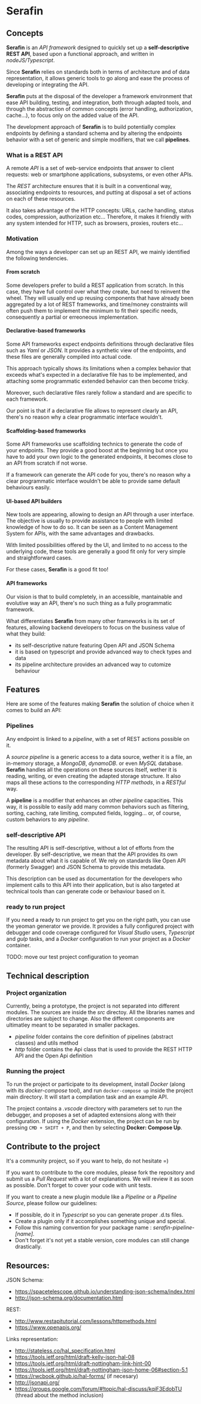 # Serafin

## Concepts
**Serafin** is an *API framework* designed to quickly set up a **self-descriptive REST API**, based upon a functional approach, and written in *nodeJS/Typescript*.

Since **Serafin** relies on standards both in terms of architecture and of data representation, it allows generic tools to go along and ease the process of developing or integrating the API.

**Serafin** puts at the disposal of the developer a framework environment that ease API building, testing, and integration, both through adapted tools, and through the abstraction of common concepts (error handling, authorization, cache...), to focus only on the added value of the API.

The development approach of **Serafin** is to build potentially complex endpoints by defining a standard schema and by altering the endpoints behavior with a set of generic and simple modifiers, that we call **pipelines**.

### What is a REST API

A remote *API* is a set of web-service endpoints that answer to client requests: web or smartphone applications, subsystems, or even other APIs.

The *REST* architecture ensures that it is built in a conventional way, associating endpoints to resources, and putting at disposal a set of actions on each of these resources.

It also takes advantage of the HTTP concepts: URLs, cache handling, status codes, compression, authorization etc... Therefore, it makes it friendly with any system intended for HTTP, such as browsers, proxies, routers etc...

### Motivation 
Among the ways a developer can set up an REST API, we mainly identified the following tendencies.

#### From scratch
Some developers prefer to build a REST application from scratch. In this case, they have full control over what they create, but need to reinvent the wheel. They will usually end up reusing components that have already been aggregated by a lot of REST frameworks, and time/money constraints will often push them to implement the minimum to fit their specific needs, consequently a partial or erreoneous implementation.

#### Declarative-based frameworks
Some API frameworks expect endpoints definitions through declarative files such as *Yaml* or *JSON*. It provides a synthetic view of the endpoints, and these files are generally compiled into actual code.

This approach typically shows its limitations when a complex behavior that exceeds what's expected in a declarative file has to be implemented, and attaching some programmatic extended behavior can then become tricky.

Moreover, such declarative files rarely follow a standard and are specific to each framework.

Our point is that if a declarative file allows to represent clearly an API, there's no reason why a clear programmatic interface wouldn't.

#### Scaffolding-based frameworks
Some API frameworks use scaffolding technics to generate the code of your endpoints. They provide a good boost at the beginning but once you have to add your own logic to the generated endpoints, it becomes close to an API from scratch if not worse.

If a framework can generate the API code for you, there's no reason why a clear programmatic interface wouldn't be able to provide same default behaviours easily.

#### UI-based API builders
New tools are appearing, allowing to design an API through a user interface. The objective is usually to provide assistance to people with limited knowledge of how to do so. It can be seen as a Content Management System for APIs, with the same advantages and drawbacks.

With limited possibilities offered by the UI, and limited to no access to the underlying code, these tools are generally a good fit only for very simple and straightforward cases.

For these cases, **Serafin** is a good fit too! 

#### API frameworks
Our vision is that to build completely, in an accessible, mantainable and evolutive way an API, there's no such thing as a fully programmatic framework.

What differentiates **Serafin** from many other frameworks is its set of features, allowing backend developers to focus on the business value of what they build:

- its self-descriptive nature featuring Open API and JSON Schema
- it is based on typescript and provide advanced way to check types and data
- its pipeline architecture provides an advanced way to cutomize behaviour

## Features
Here are some of the features making **Serafin** the solution of choice when it comes to build an API:

### Pipelines
Any endpoint is linked to a *pipeline*, with a set of REST actions possible on it.

A *source pipeline* is a generic access to a data source, wether it is a file, an in-memory storage, a *MongoDB*, *dynamoDB*. or even *MySQL* database. **Serafin** handles all the operations on these sources itself, wether it is reading, writing, or even creating the adapted storage structure. It also maps all these actions to the corresponding *HTTP methods*, in a *RESTful* way.

A **pipeline** is a modifier that enhances an other *pipeline* capacities. This way, it is possible to easily add many common behaviors such as filtering, sorting, caching, rate limiting, computed fields, logging... or, of course, custom behaviors to any *pipeline*.

### self-descriptive API

The resulting API is self-descriptive, without a lot of efforts from the developer. By self-descriptive, we mean that the API provides its own metadata about what it is capable of. We rely on standards like Open API (formerly Swagger) and JSON Schema to provide this metadata.

This description can be used as documentation for the developers who implement calls to this API into their application, but is also targeted at technical tools than can generate code or behaviour based on it.

### ready to run project

If you need a ready to run project to get you on the right path, you can use the yeoman generator we provide. It provides a fully configured project with debugger and code coverage configured for *Visual Studio* users, *Typescript* and *gulp* tasks, and a *Docker* configuration to run your project as a *Docker* container.

TODO: move our test project configuration to yeoman

## Technical description

### Project organization

Currently, being a prototype, the project is not separated into different modules. The sources are inside the *src* directoy. All the libraries names and directories are subject to change. Also the different components are ultimatley meant to be separated in smaller packages.

- *pipeline* folder contains the core definition of pipelines (abstract classes) and utils method
- *http* folder contains the Api class that is used to provide the REST HTTP API and the Open Api definition

### Running the project

To run the project or participate to its development, install *Docker* (along with its *docker-compose* tool), and run `docker-compose up` inside the project main directory. It will start a compilation task and an example API.

The project contains a *.vscode* directory with parameters set to run the debugger, and proposes a set of adapted extensions along with their configuration. If using the *Docker* extension, the project can be run by pressing `CMD + SHIFT + P`, and then by selecting **Docker: Compose Up**.

## Contribute to the project

It's a community project, so if you want to help, do not hesitate =)

If you want to contribute to the core modules, please fork the repository and submit us a *Pull Request* with a lot of explanations. We will review it as soon as possible. Don't forget to cover your code with unit tests.

If you want to create a new plugin module like a *Pipeline* or a *Pipeline Source*, please follow our guidelines:

* If possible, do it in *Typescript* so you can generate proper .d.ts files.
* Create a plugin only if it accomplishes something unique and special.
* Follow this naming convention for your package name : *serafin-pipeline-[name]*.
* Don't forget it's not yet a stable version, core modules can still change drastically.

## Resources:

JSON Schema: 

  - https://spacetelescope.github.io/understanding-json-schema/index.html
  - http://json-schema.org/documentation.html

REST:

  - http://www.restapitutorial.com/lessons/httpmethods.html
  - https://www.openapis.org/

Links representation:

  - http://stateless.co/hal_specification.html
  - https://tools.ietf.org/html/draft-kelly-json-hal-08
  - https://tools.ietf.org/html/draft-nottingham-link-hint-00
  - https://tools.ietf.org/html/draft-nottingham-json-home-06#section-5.1
  - https://rwcbook.github.io/hal-forms/ (if necesary)
  - http://jsonapi.org/
  - https://groups.google.com/forum/#!topic/hal-discuss/kqiF3EdobTU (thread about the method inclusion)